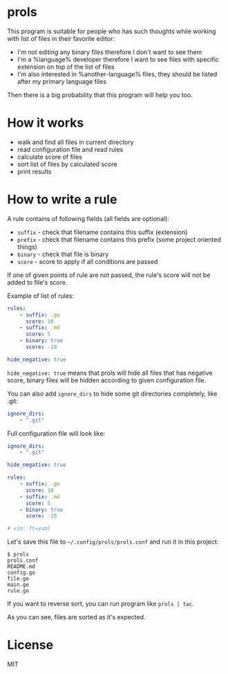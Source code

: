 # prols

This program is suitable for people who has such thoughts while working with
list of files in their favorite editor:

- I'm not editing any binary files therefore I don't want to see them
- I'm a %language% developer therefore I want to see files with specific extension on top of the list of files
- I'm also interested in %another-language% files, they should be listed after my
    primary language files

Then there is a big probability that this program will help you too.

# How it works

- walk and find all files in current directory
- read configuration file and read rules
- calculate score of files
- sort list of files by calculated score
- print results

# How to write a rule

A rule contains of following fields (all fields are optional):
- `suffix` - check that filename contains this suffix (extension)
- `prefix` - check that filename contains this prefix (some project oriented things)
- `binary` - check that file is binary
- `score` - score to apply if all conditions are passed

If one of given points of rule are not passed, the rule's score will not be
added to file's score.

Example of list of rules:
```yaml
rules:
    - suffix: .go
      score: 10
    - suffix: .md
      score: 5
    - binary: true
      score: -10

hide_negative: true
```

`hide_negative: true` means that prols will hide all files that has negative
score, binary files will be hidden according to given configuration file.

You can also add `ignore_dirs` to hide some git directories completely, like
.git:

```yaml
ignore_dirs:
    - ".git"
```

Full configuration file will look like:
```yaml
ignore_dirs:
    - ".git"

hide_negative: true

rules:
    - suffix: .go
      score: 10
    - suffix: .md
      score: 5
    - binary: true
      score: -10

# vim: ft=yaml
```

Let's save this file to `~/.config/prols/prols.conf` and run it in this
project:

```
$ prols
prols.conf
README.md
config.go
file.go
main.go
rule.go
```

If you want to reverse sort, you can run program like `prols | tac`.

As you can see, files are sorted as it's expected.

# License
MIT

